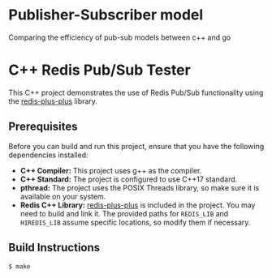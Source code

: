 # Publisher-Subscriber model
 Comparing the efficiency of pub-sub models between c++ and go

# C++ Redis Pub/Sub Tester

This C++ project demonstrates the use of Redis Pub/Sub functionality using the [redis-plus-plus](https://github.com/sewenew/redis-plus-plus) library.

## Prerequisites

Before you can build and run this project, ensure that you have the following dependencies installed:

- **C++ Compiler:** This project uses g++ as the compiler.
- **C++ Standard:** The project is configured to use C++17 standard.
- **pthread:** The project uses the POSIX Threads library, so make sure it is available on your system.
- **Redis C++ Library:** [redis-plus-plus](https://github.com/sewenew/redis-plus-plus) is included in the project. You may need to build and link it. The provided paths for `REDIS_LIB` and `HIREDIS_LIB` assume specific locations, so modify them if necessary.

## Build Instructions

```bash
$ make
